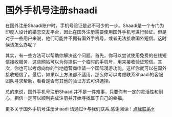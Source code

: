 # 国外手机号注册shaadi

在国外注册Shaadi账户时，手机号验证是必不可少的一步。Shaadi是一个专门为印度人设计的婚恋交友平台，因此在国外注册需要使用国外手机号进行验证。但是对于一些用户来说，他们可能并不拥有国外手机号，或者无法接收国外短信。这时候该怎么办呢？

其实，有一些方法可以帮助你解决这个问题。首先，你可以尝试使用免费的在线短信接收服务，这些网站可以为你提供一个临时的手机号，用来接收验证短信。其次，你也可以考虑向你的当地运营商申请一个国际漫游功能，这样你就可以在国外接收短信了。最后，如果以上方法都不适用，那么你可以考虑联系Shaadi的客服团队寻求帮助，看看是否有其他的验证方式可供选择。

总的来说，国外手机号注册Shaadi并不是一件难事，只要你有一定的灵活性和耐心，相信一定可以顺利完成注册并开始寻找属于自己的幸福。

更多关于国外手机号注册shaadi 请通过✈与我们联系,感谢阅读！[点我联系✈](https://img.G208.com)